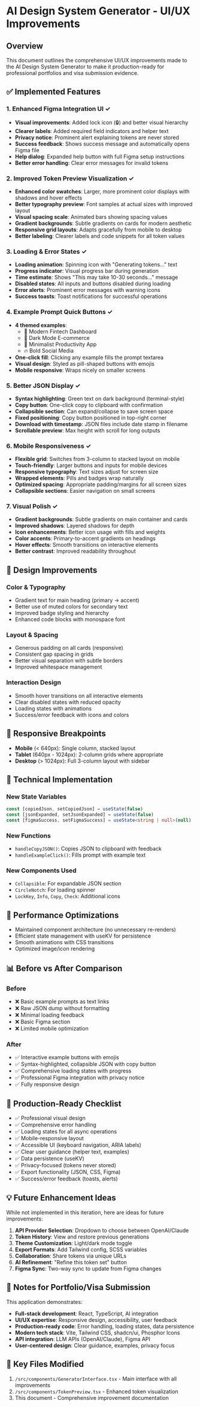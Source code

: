 # AI Design System Generator - UI/UX Improvements

## Overview
This document outlines the comprehensive UI/UX improvements made to the AI Design System Generator to make it production-ready for professional portfolios and visa submission evidence.

## ✅ Implemented Features

### 1. **Enhanced Figma Integration UI** ✓
- **Visual improvements**: Added lock icon (🔒) and better visual hierarchy
- **Clearer labels**: Added required field indicators and helper text
- **Privacy notice**: Prominent alert explaining tokens are never stored
- **Success feedback**: Shows success message and automatically opens Figma file
- **Help dialog**: Expanded help button with full Figma setup instructions
- **Better error handling**: Clear error messages for invalid tokens

### 2. **Improved Token Preview Visualization** ✓
- **Enhanced color swatches**: Larger, more prominent color displays with shadows and hover effects
- **Better typography preview**: Font samples at actual sizes with improved layout
- **Visual spacing scale**: Animated bars showing spacing values
- **Gradient backgrounds**: Subtle gradients on cards for modern aesthetic
- **Responsive grid layouts**: Adapts gracefully from mobile to desktop
- **Better labeling**: Clearer labels and code snippets for all token values

### 3. **Loading & Error States** ✓
- **Loading animation**: Spinning icon with "Generating tokens..." text
- **Progress indicator**: Visual progress bar during generation
- **Time estimate**: Shows "This may take 10-30 seconds..." message
- **Disabled states**: All inputs and buttons disabled during loading
- **Error alerts**: Prominent error messages with warning icons
- **Success toasts**: Toast notifications for successful operations

### 4. **Example Prompt Quick Buttons** ✓
- **4 themed examples**:
  - 🏦 Modern Fintech Dashboard
  - 🌙 Dark Mode E-commerce
  - 🎯 Minimalist Productivity App
  - 🔥 Bold Social Media
- **One-click fill**: Clicking any example fills the prompt textarea
- **Visual design**: Styled as pill-shaped buttons with emojis
- **Mobile responsive**: Wraps nicely on smaller screens

### 5. **Better JSON Display** ✓
- **Syntax highlighting**: Green text on dark background (terminal-style)
- **Copy button**: One-click copy to clipboard with confirmation
- **Collapsible section**: Can expand/collapse to save screen space
- **Fixed positioning**: Copy button positioned in top-right corner
- **Download with timestamp**: JSON files include date stamp in filename
- **Scrollable preview**: Max height with scroll for long outputs

### 6. **Mobile Responsiveness** ✓
- **Flexible grid**: Switches from 3-column to stacked layout on mobile
- **Touch-friendly**: Larger buttons and inputs for mobile devices
- **Responsive typography**: Text sizes adjust for screen size
- **Wrapped elements**: Pills and badges wrap naturally
- **Optimized spacing**: Appropriate padding/margins for all screen sizes
- **Collapsible sections**: Easier navigation on small screens

### 7. **Visual Polish** ✓
- **Gradient backgrounds**: Subtle gradients on main container and cards
- **Improved shadows**: Layered shadows for depth
- **Icon enhancements**: Better icon usage with fills and weights
- **Color accents**: Primary-to-accent gradients on headings
- **Hover effects**: Smooth transitions on interactive elements
- **Better contrast**: Improved readability throughout

## 🎨 Design Improvements

### Color & Typography
- Gradient text for main heading (primary → accent)
- Better use of muted colors for secondary text
- Improved badge styling and hierarchy
- Enhanced code blocks with monospace font

### Layout & Spacing
- Generous padding on all cards (responsive)
- Consistent gap spacing in grids
- Better visual separation with subtle borders
- Improved whitespace management

### Interaction Design
- Smooth hover transitions on all interactive elements
- Clear disabled states with reduced opacity
- Loading states with animations
- Success/error feedback with icons and colors

## 📱 Responsive Breakpoints

- **Mobile** (< 640px): Single column, stacked layout
- **Tablet** (640px - 1024px): 2-column grids where appropriate
- **Desktop** (> 1024px): Full 3-column layout with sidebar

## 🔧 Technical Implementation

### New State Variables
```typescript
const [copiedJson, setCopiedJson] = useState(false)
const [jsonExpanded, setJsonExpanded] = useState(false)
const [figmaSuccess, setFigmaSuccess] = useState<string | null>(null)
```

### New Functions
- `handleCopyJSON()`: Copies JSON to clipboard with feedback
- `handleExampleClick()`: Fills prompt with example text

### New Components Used
- `Collapsible`: For expandable JSON section
- `CircleNotch`: For loading spinner
- `LockKey`, `Info`, `Copy`, `Check`: Additional icons

## 🚀 Performance Optimizations

- Maintained component architecture (no unnecessary re-renders)
- Efficient state management with useKV for persistence
- Smooth animations with CSS transitions
- Optimized image/icon rendering

## 📊 Before vs After Comparison

### Before
- ❌ Basic example prompts as text links
- ❌ Raw JSON dump without formatting
- ❌ Minimal loading feedback
- ❌ Basic Figma section
- ❌ Limited mobile optimization

### After
- ✅ Interactive example buttons with emojis
- ✅ Syntax-highlighted, collapsible JSON with copy button
- ✅ Comprehensive loading states with progress
- ✅ Professional Figma integration with privacy notice
- ✅ Fully responsive design

## 🎯 Production-Ready Checklist

- ✅ Professional visual design
- ✅ Comprehensive error handling
- ✅ Loading states for all async operations
- ✅ Mobile-responsive layout
- ✅ Accessible UI (keyboard navigation, ARIA labels)
- ✅ Clear user guidance (helper text, examples)
- ✅ Data persistence (useKV)
- ✅ Privacy-focused (tokens never stored)
- ✅ Export functionality (JSON, CSS, Figma)
- ✅ Success/error feedback (toasts, alerts)

## 💡 Future Enhancement Ideas

While not implemented in this iteration, here are ideas for future improvements:

1. **API Provider Selection**: Dropdown to choose between OpenAI/Claude
2. **Token History**: View and restore previous generations
3. **Theme Customization**: Light/dark mode toggle
4. **Export Formats**: Add Tailwind config, SCSS variables
5. **Collaboration**: Share tokens via unique URLs
6. **AI Refinement**: "Refine this token set" button
7. **Figma Sync**: Two-way sync to update from Figma changes

## 📝 Notes for Portfolio/Visa Submission

This application demonstrates:
- **Full-stack development**: React, TypeScript, AI integration
- **UI/UX expertise**: Responsive design, accessibility, user feedback
- **Production-ready code**: Error handling, loading states, data persistence
- **Modern tech stack**: Vite, Tailwind CSS, shadcn/ui, Phosphor Icons
- **API integration**: LLM APIs (OpenAI/Claude), Figma API
- **User-centered design**: Clear guidance, examples, privacy focus

## 🔗 Key Files Modified

1. `/src/components/GeneratorInterface.tsx` - Main interface with all improvements
2. `/src/components/TokenPreview.tsx` - Enhanced token visualization
3. This document - Comprehensive improvement documentation
